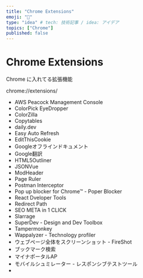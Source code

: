 ```yaml
---
title: "Chrome Extensions"
emoji: "🦁"
type: "idea" # tech: 技術記事 / idea: アイデア
topics: ["Chrome"]
published: false
---
```


# Chrome Extensions

Chrome に入れてる拡張機能

chrome://extensions/

* AWS Peacock Management Console
* ColorPick EyeDropper
* ColorZilla
* Copytables
* daily.dev
* Easy Auto Refresh
* EditThisCookie
* Googleオフラインドキュメント
* Google翻訳
* HTML5Outliner
* JSONVue
* ModHeader
* Page Ruler
* Postman Interceptor
* Pop up blocker for Chrome™ - Poper Blocker
* React Dveloper Tools
* Redirect Path
* SEO META in 1 CLICK
* Slarrage
* SuperDev - Design and Dev Toolbox
* Tampermonkey
* Wappalyzer - Technology profiler
* ウェブページ全体をスクリーンショット - FireShot
* ブックマーク検索
* マイナポータルAP
* モバイルシュミレーター - レスポンシブテストツール
* 